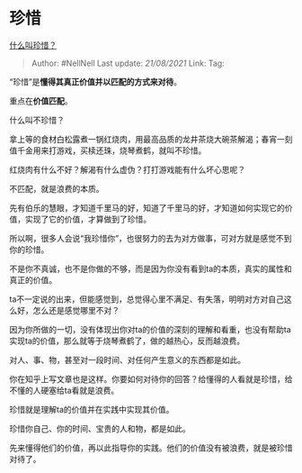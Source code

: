 # 珍惜
[什么叫珍惜？](https://www.zhihu.com/question/21215718/answer/1687567975)

> Author: #NellNell
> Last update: *21/08/2021*
> Link:
> Tag:

“珍惜”是**懂得其真正价值并以匹配的方式来对待**。

重点在**价值匹配**。

什么叫不珍惜？

拿上等的食材白松露煮一锅红烧肉，用最高品质的龙井茶烧大碗茶解渴；春宵一刻值千金用来打游戏，买椟还珠，烧琴煮鹤，就叫不珍惜。

红烧肉有什么不好？解渴有什么虚伪？打打游戏能有什么坏心思呢？

不匹配，就是浪费的本质。

先有伯乐的慧眼，才知道千里马的好，知道了千里马的好，才知道如何实现它的价值，实现了它的价值，才算做到了珍惜。

所以啊，很多人会说“我珍惜你”，也很努力的去为对方做事，可对方就是感觉不到你的珍惜。

不是你不真诚，也不是你做的不够，而是因为你没有看到ta的本质，真实的属性和真正的价值。

ta不一定说的出来，但能感觉到，总觉得心里不满足、有失落，明明对方对自己这么好，怎么还是感觉哪里不对？

因为你所做的一切，没有体现出你对ta的价值的深刻的理解和看重，也没有帮助ta实现ta的价值，那么就等于烧琴煮鹤了，做的越热心，反而越浪费。

对人、事、物，甚至对一段时间、对任何产生意义的东西都是如此。

你在知乎上写文章也是这样。你要如何对待你的回答？给懂得的人看就是珍惜，给不懂的人硬塞给ta看就是浪费。

珍惜就是理解ta的价值并在实践中实现其价值。

珍惜你自己、你的时间、宝贵的人和物，都是如此。

先来懂得他们的价值，再以此指导你的实践。他们的价值没有被浪费，就是被珍惜对待了。

